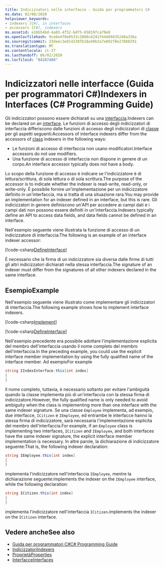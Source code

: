 ```yaml
---
title: Indicizzatori nelle interfacce - Guida per programmatori C#
ms.date: 02/08/2020
helpviewer_keywords:
- indexers [C#], in interfaces
- accessors [C#], indexers
ms.assetid: e16b54bd-4a83-4f52-bd75-65819fca79e8
ms.openlocfilehash: 9ce6e4f0e0533c2880c6241f44409435248a336a
ms.sourcegitcommit: 33deec3e814238fb18a49b2a7e89278e27888291
ms.translationtype: MT
ms.contentlocale: it-IT
ms.lasthandoff: 06/02/2020
ms.locfileid: "84287480"
---
```

# <a name="indexers-in-interfaces-c-programming-guide"></a><span data-ttu-id="061de-102">Indicizzatori nelle interfacce (Guida per programmatori C#)</span><span class="sxs-lookup"><span data-stu-id="061de-102">Indexers in Interfaces (C# Programming Guide)</span></span>

<span data-ttu-id="061de-103">Gli indicizzatori possono essere dichiarati su una [interfaccia](../../language-reference/keywords/interface.md).</span><span class="sxs-lookup"><span data-stu-id="061de-103">Indexers can be declared on an [interface](../../language-reference/keywords/interface.md).</span></span> <span data-ttu-id="061de-104">Le funzioni di accesso degli indicizzatori di interfaccia differiscono dalle funzioni di accesso degli indicizzatori di [classe](../../language-reference/keywords/class.md) per gli aspetti seguenti:</span><span class="sxs-lookup"><span data-stu-id="061de-104">Accessors of interface indexers differ from the accessors of [class](../../language-reference/keywords/class.md) indexers in the following ways:</span></span>

- <span data-ttu-id="061de-105">Le funzioni di accesso di interfaccia non usano modificatori.</span><span class="sxs-lookup"><span data-stu-id="061de-105">Interface accessors do not use modifiers.</span></span>
- <span data-ttu-id="061de-106">Una funzione di accesso di interfaccia non dispone in genere di un corpo.</span><span class="sxs-lookup"><span data-stu-id="061de-106">An interface accessor typically does not have a body.</span></span>

<span data-ttu-id="061de-107">Lo scopo della funzione di accesso è indicare se l'indicizzatore è di lettura/scrittura, di sola lettura o di sola scrittura.</span><span class="sxs-lookup"><span data-stu-id="061de-107">The purpose of the accessor is to indicate whether the indexer is read-write, read-only, or write-only.</span></span> <span data-ttu-id="061de-108">È possibile fornire un'implementazione per un indicizzatore definito in un'interfaccia, ma si tratta di una situazione rara.</span><span class="sxs-lookup"><span data-stu-id="061de-108">You may provide an implementation for an indexer defined in an interface, but this is rare.</span></span> <span data-ttu-id="061de-109">Gli indicizzatori in genere definiscono un'API per accedere ai campi dati e i campi dati non possono essere definiti in un'interfaccia.</span><span class="sxs-lookup"><span data-stu-id="061de-109">Indexers typically define an API to access data fields, and data fields cannot be defined in an interface.</span></span>

<span data-ttu-id="061de-110">Nell'esempio seguente viene illustrata la funzione di accesso di un indicizzatore di interfaccia:</span><span class="sxs-lookup"><span data-stu-id="061de-110">The following is an example of an interface indexer accessor:</span></span>

[!code-csharp[DefineInterface](~/samples/snippets/csharp/interfaces/indexers.cs#DefineIndexer)]

<span data-ttu-id="061de-111">È necessario che la firma di un indicizzatore sia diversa dalle firme di tutti gli altri indicizzatori dichiarati nella stessa interfaccia.</span><span class="sxs-lookup"><span data-stu-id="061de-111">The signature of an indexer must differ from the signatures of all other indexers declared in the same interface.</span></span>

## <a name="example"></a><span data-ttu-id="061de-112">Esempio</span><span class="sxs-lookup"><span data-stu-id="061de-112">Example</span></span>

<span data-ttu-id="061de-113">Nell'esempio seguente viene illustrato come implementare gli indicizzatori di interfaccia.</span><span class="sxs-lookup"><span data-stu-id="061de-113">The following example shows how to implement interface indexers.</span></span>

[!code-csharp[Implement](~/samples/snippets/csharp/interfaces/indexers.cs#ImplementInterface)]

[!code-csharp[DefineInterface](~/samples/snippets/csharp/interfaces/indexers.cs#ExampleCode)]

<span data-ttu-id="061de-114">Nell'esempio precedente era possibile adottare l'implementazione esplicita del membro dell'interfaccia usando il nome completo del membro dell'interfaccia.</span><span class="sxs-lookup"><span data-stu-id="061de-114">In the preceding example, you could use the explicit interface member implementation by using the fully qualified name of the interface member.</span></span> <span data-ttu-id="061de-115">Ad esempio</span><span class="sxs-lookup"><span data-stu-id="061de-115">For example</span></span>

```csharp
string IIndexInterface.this[int index]
{
}
```

<span data-ttu-id="061de-116">Il nome completo, tuttavia, è necessario soltanto per evitare l'ambiguità quando la classe implementa più di un'interfaccia con la stessa firma di indicizzatore.</span><span class="sxs-lookup"><span data-stu-id="061de-116">However, the fully qualified name is only needed to avoid ambiguity when the class is implementing more than one interface with the same indexer signature.</span></span> <span data-ttu-id="061de-117">Se una classe `Employee` implementa, ad esempio, due interfacce, `ICitizen` e `IEmployee`, ed entrambe le interfacce hanno la stessa firma di indicizzatore, sarà necessaria l'implementazione esplicita del membro dell'interfaccia.</span><span class="sxs-lookup"><span data-stu-id="061de-117">For example, if an `Employee` class is implementing two interfaces, `ICitizen` and `IEmployee`, and both interfaces have the same indexer signature, the explicit interface member implementation is necessary.</span></span> <span data-ttu-id="061de-118">In altre parole, la dichiarazione di indicizzatore seguente:</span><span class="sxs-lookup"><span data-stu-id="061de-118">That is, the following indexer declaration:</span></span>

```csharp
string IEmployee.this[int index]
{
}
```

<span data-ttu-id="061de-119">implementa l'indicizzatore nell'interfaccia `IEmployee`, mentre la dichiarazione seguente:</span><span class="sxs-lookup"><span data-stu-id="061de-119">implements the indexer on the `IEmployee` interface, while the following declaration:</span></span>

```csharp
string ICitizen.this[int index]
{
}
```

<span data-ttu-id="061de-120">implementa l'indicizzatore nell'interfaccia `ICitizen`.</span><span class="sxs-lookup"><span data-stu-id="061de-120">implements the indexer on the `ICitizen` interface.</span></span>

## <a name="see-also"></a><span data-ttu-id="061de-121">Vedere anche</span><span class="sxs-lookup"><span data-stu-id="061de-121">See also</span></span>

- [<span data-ttu-id="061de-122">Guida per programmatori C#</span><span class="sxs-lookup"><span data-stu-id="061de-122">C# Programming Guide</span></span>](../index.md)
- [<span data-ttu-id="061de-123">Indicizzatori</span><span class="sxs-lookup"><span data-stu-id="061de-123">Indexers</span></span>](./index.md)
- [<span data-ttu-id="061de-124">Proprietà</span><span class="sxs-lookup"><span data-stu-id="061de-124">Properties</span></span>](../classes-and-structs/properties.md)
- [<span data-ttu-id="061de-125">Interfacce</span><span class="sxs-lookup"><span data-stu-id="061de-125">Interfaces</span></span>](../interfaces/index.md)
